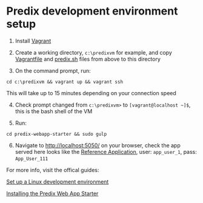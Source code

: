 # Predix development environment setup

1. Install [Vagrant](https://www.vagrantup.com/)

2. Create a working directory, `c:\predixvm` for example, and copy [Vagrantfile](https://raw.githubusercontent.com/quakesoft/PredixVagrant/master/Vagrantfile) and [predix.sh](https://raw.githubusercontent.com/quakesoft/PredixVagrant/master/predix.sh) files from above to this directory

3. On the command prompt, run:
```
cd c:\predixvm && vagrant up && vagrant ssh
```
This will take up to 15 minutes depending on your connection speed

4. Check prompt changed from `c:\predixvm>` to `[vagrant@localhost ~]$`, this is the bash shell of the VM

5. Run:
```
cd predix-webapp-starter && sudo gulp
```

6. Navigate to <http://localhost:5050/> on your browser, check the app served here looks like the [Reference Application](https://rmd-ref-app.run.aws-usw02-pr.ice.predix.io), user: `app_user_1`, pass: `App_User_111`

For more info, visit the offical guides:

[Set up a Linux development environment](https://www.predix.io/resources/tutorials/tutorial-details.html?tutorial_id=1557&tag=1607&journey=Development%20environment&resources=1466,1557,1574,1545)

[Installing the Predix Web App Starter](https://www.predix.io/resources/tutorials/tutorial-details.html?tutorial_id=2101&tag=2100&journey=Predix%20Web%20App%20Starter&resources=2101,1544,2225,1549,1736,2273)
